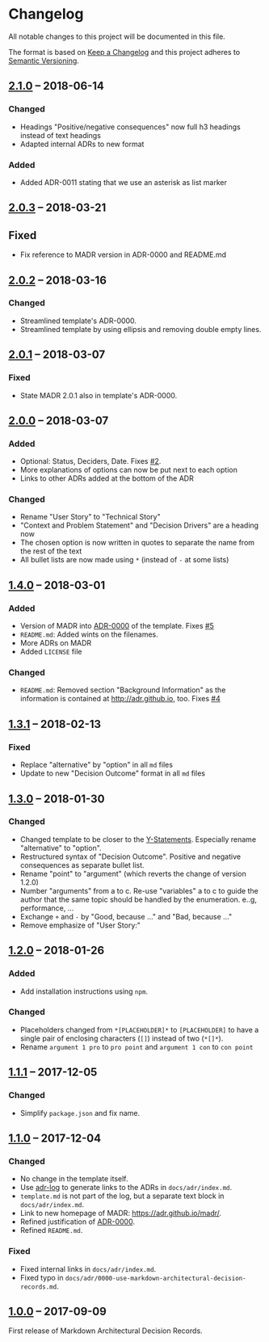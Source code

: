 # Changelog

All notable changes to this project will be documented in this file.

The format is based on [Keep a Changelog](http://keepachangelog.com/)
and this project adheres to [Semantic Versioning](http://semver.org/).

## [2.1.0] – 2018-06-14

### Changed

- Headings "Positive/negative consequences" now full h3 headings instead of text headings
- Adapted internal ADRs to new format

### Added

- Added ADR-0011 stating that we use an asterisk as list marker

## [2.0.3] – 2018-03-21

## Fixed

- Fix reference to MADR version in ADR-0000 and README.md

## [2.0.2] – 2018-03-16

### Changed

- Streamlined template's ADR-0000.
- Streamlined template by using ellipsis and removing double empty lines.

## [2.0.1] – 2018-03-07

### Fixed

- State MADR 2.0.1 also in template's ADR-0000.

## [2.0.0] – 2018-03-07

### Added

- Optional: Status, Deciders, Date. Fixes [#2](https://github.com/adr/madr/issues/2).
- More explanations of options can now be put next to each option
- Links to other ADRs added at the bottom of the ADR

### Changed

- Rename "User Story" to "Technical Story"
- "Context and Problem Statement" and "Decision Drivers" are a heading now
- The chosen option is now written in quotes to separate the name from the rest of the text
- All bullet lists are now made using `*` (instead of `-` at some lists)

## [1.4.0] – 2018-03-01

### Added

- Version of MADR into [ADR-0000](template/0000-use-markdown-architectural-decision-records.md) of the template. Fixes [#5](https://github.com/adr/madr/issues/5)
- `README.md`: Added wints on the filenames.
- More ADRs on MADR
- Added `LICENSE` file

### Changed

- `README.md`: Removed section "Background Information" as the information is contained at <http://adr.github.io>, too. Fixes [#4](https://github.com/adr/madr/issues/4)

## [1.3.1] – 2018-02-13

### Fixed

- Replace "alternative" by "option" in all `md` files
- Update to new "Decision Outcome" format in all `md` files

## [1.3.0] – 2018-01-30

### Changed

- Changed template to be closer to the [Y-Statements](https://www.infoq.com/articles/sustainable-architectural-design-decisions).
  Especially rename "alternative" to "option".
- Restructured syntax of "Decision Outcome".
  Positive and negative consequences as separate bullet list.
- Rename "point" to "argument" (which reverts the change of version 1.2.0)
- Number "arguments" from a to c. Re-use "variables" a to c to guide the author that the same topic should be handled by the enumeration. e..g, performance, ...
- Exchange `+` and `-` by "Good, because ..." and "Bad, because ..."
- Remove emphasize of "User Story:"

## [1.2.0] – 2018-01-26

### Added

- Add installation instructions using `npm`.

### Changed

- Placeholders changed from `*[PLACEHOLDER]*` to `[PLACEHOLDER]` to have a single pair of enclosing characters (`[]`) instead of two (`*[]*`).
- Rename `argument 1 pro` to `pro point` and `argument 1 con` to `con point`

## [1.1.1] – 2017-12-05

### Changed

- Simplify `package.json` and fix name.

## [1.1.0] – 2017-12-04

### Changed

- No change in the template itself.
- Use [adr-log](https://adr.github.io/adr-log/) to generate links to the ADRs in `docs/adr/index.md`.
- `template.md` is not part of the log, but a separate text block in `docs/adr/index.md`.
- Link to new homepage of MADR: <https://adr.github.io/madr/>.
- Refined justification of [ADR-0000](docs/adr/0000-use-markdown-architectural-decision-records.md).
- Refined `README.md`.

### Fixed

- Fixed internal links in `docs/adr/index.md`.
- Fixed typo in `docs/adr/0000-use-markdown-architectural-decision-records.md`.

## [1.0.0] – 2017-09-09

First release of Markdown Architectural Decision Records.

[Unreleased]: https://github.com/adr/madr/compare/2.1.0...master
[2.1.0]: https://github.com/adr/madr/compare/2.0.3...2.1.0
[2.0.3]: https://github.com/adr/madr/compare/2.0.2...2.0.3
[2.0.2]: https://github.com/adr/madr/compare/2.0.1...2.0.2
[2.0.1]: https://github.com/adr/madr/compare/2.0.0...2.0.1
[2.0.0]: https://github.com/adr/madr/compare/1.4.0...2.0.0
[1.4.0]: https://github.com/adr/madr/compare/1.3.1...1.4.0
[1.3.1]: https://github.com/adr/madr/compare/1.3.0...1.3.1
[1.3.0]: https://github.com/adr/madr/compare/1.2.0...1.3.0
[1.2.0]: https://github.com/adr/madr/compare/1.1.1...1.2.0
[1.1.1]: https://github.com/adr/madr/compare/1.1.0...1.1.1
[1.1.0]: https://github.com/adr/madr/compare/1.0.0...1.1.0
[1.0.0]: https://github.com/adr/madr/releases/tag/1.0.0
